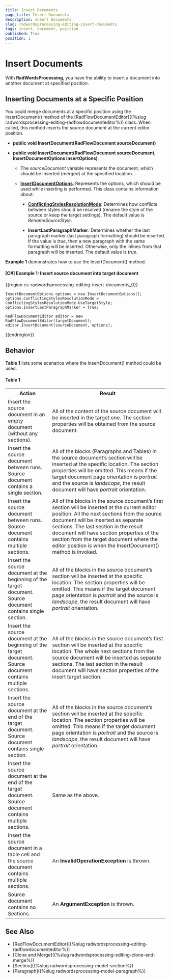 ```yaml
---
title: Insert Documents
page_title: Insert Documents
description: Insert Documents
slug: radwordsprocessing-editing-insert-documents
tags: insert, document, position
published: True
position: 1
---
```


# Insert Documents

With **RadWordsProcessing**, you have the ability to insert a document into another document at specified position. 

## Inserting Documents at a Specific Position

You could merge documents at a specific position using the InsertDocument() method of the [RadFlowDocumentEditor]({%slug radwordsprocessing-editing-radflowdocumenteditor%}) class. When called, this method inserts the source document at the current editor position. 

* **public void InsertDocument(RadFlowDocument sourceDocument)**

* **public void InsertDocument(RadFlowDocument sourceDocument, InsertDocumentOptions insertOptions)**

	* The *sourceDocument* variable represents the document, which should be inserted (merged) at the specified location.
	
	* [**InsertDocumentOptions**](http://docs.telerik.com/devtools/document-processing/api/html/T_Telerik_Windows_Documents_Flow_Model_Editing_InsertDocumentOptions.htm): Represents the options, which should be used while inserting is performed. This class contains information about: 
	
		* [**ConflictingStylesResolutionMode**](http://docs.telerik.com/devtools/document-processing/api/html/T_Telerik_Windows_Documents_Flow_Model_ConflictingStylesResolutionMode.htm): Determines how conflicts between styles should be resolved (rename the style of the source or keep the target settings). The default value is *RenameSourceStyle*.

		* **InsertLastParagraphMarker**: Determines whether the last paragraph marker (last paragraph formatting) should be inserted. If the value is *true*, then a new paragraph with the same formatting will be inserted. Otherwise, only the inlines from that paragraph will be inserted. The default value is *true*.

**Example 1** demonstrates how to use the InsertDocument() method.

#### __[C#] Example 1: Insert source document into target document__

{{region cs-radwordsprocessing-editing-insert-documents_0}}
	            
	InsertDocumentOptions options = new InsertDocumentOptions();
	options.ConflictingStylesResolutionMode = ConflictingStylesResolutionMode.UseTargetStyle;
	options.InsertLastParagraphMarker = true;
	            
	RadFlowDocumentEditor editor = new RadFlowDocumentEditor(targetDocument);
	editor.InsertDocument(sourceDocument, options);
{{endregion}}

## Behavior

**Table 1** lists some scenarios where the InsertDocument() method could be used. 

#### Table 1
<table>
	<tr>
		<th>Action</th>
		<th>Result</th>
	</tr>
	<tr>
		<td>Insert the source document in an empty document (without any sections).</td>
		<td>All of the content of the source document will be inserted in the target one. The section properties will be obtained from the source document. </td>
	</tr>
	<tr>
		<td>Insert the source document between runs. Source document contains a single section.</td>
		<td>All of the blocks (Paragraphs and Tables) in the source document’s section will be inserted at the specific location. The section properties will be omitted. This means if the target document page orientation is <i>portrait</i> and the source is <i>landscape</i>, the result document will have <i>portrait</i> orientation. </td>
	</tr>
	<tr>
		<td>Insert the source document between runs. Source document contains multiple sections.</td>
		<td>All of the blocks in the source document’s first section will be inserted at the current editor position. All the next sections from the source document will be inserted as separate sections. The last section in the result document will have section properties of the section from the target document where the editor position is when the InsertDocument() method is invoked.</td>
	</tr>
	<tr>
		<td>Insert the source document at the beginning of the target document. Source document contains single section.</td>
		<td>All of the blocks in the source document’s section will be inserted at the specific location. The section properties will be omitted. This means if the target document page orientation is <i>portrait</i> and the source is <i>landscape</i>, the result document will have <i>portrait</i> orientation.</td>
	</tr>
	<tr>
		<td>Insert the source document at the beginning of the target document. Source document contains multiple sections.</td>
		<td>All of the blocks in the source document’s first section will be inserted at the specific location. The whole next sections from the source document will be inserted as separate sections. The last section in the result document will have section properties of the insert target section.</td>
	</tr>
	<tr>
		<td>Insert the source document at the end of the target document. Source document contains single section.</td>
		<td>All of the blocks in the source document’s section will be inserted at the specific location. The section properties will be omitted. This means if the target document page orientation is <i>portrait</i> and the source is <i>landscape</i>, the result document will have <i>portrait</i> orientation.</td>
	</tr>
	<tr>
		<td>Insert the source document at the end of the target document. Source document contains multiple sections.</td>
		<td>Same as the above.</td>
	</tr>
	<tr>
		<td>Insert the source document in a table cell and the source document contains multiple sections.</td>
		<td>An <b>InvalidOperationException</b> is thrown.</td>
	</tr>
	<tr>
		<td>Source document contains no Sections.</td>
		<td>An <b>ArgumentException</b> is thrown.</td>
	</tr>
</table>

## See Also

* [RadFlowDocumentEditor]({%slug radwordsprocessing-editing-radflowdocumenteditor%})
* [Clone and Merge]({%slug radwordsprocessing-editing-clone-and-merge%})
* [Section]({%slug radwordsprocessing-model-section%})
* [Paragraph]({%slug radwordsprocessing-model-paragraph%})

